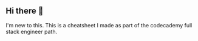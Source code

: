 ## Hi there 👋

I'm new to this. This is a cheatsheet I made as part of the codecademy full stack engineer path. 
